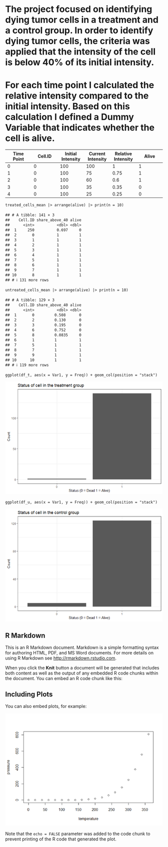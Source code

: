 # The project focused on identifying dying tumor cells in a treatment and a control group. In order to identify dying tumor cells, the criteria was applied that the intensity of the cell is below 40% of its initial intensity.

# For each time point I calculated the relative intensity compared to the initial intensity. Based on this calculation I defined a Dummy Variable that indicates whether the cell is alive.

<table style="width:100%;">
<colgroup>
<col style="width: 16%" />
<col style="width: 16%" />
<col style="width: 16%" />
<col style="width: 16%" />
<col style="width: 16%" />
<col style="width: 16%" />
</colgroup>
<thead>
<tr class="header">
<th>Time Point</th>
<th>Cell.ID</th>
<th>Initial Intensity</th>
<th>Current Intensity</th>
<th>Relative Intensity</th>
<th>Alive</th>
</tr>
</thead>
<tbody>
<tr class="odd">
<td>0</td>
<td>0</td>
<td>100</td>
<td>100</td>
<td>1</td>
<td>1</td>
</tr>
<tr class="even">
<td>1</td>
<td>0</td>
<td>100</td>
<td>75</td>
<td>0.75</td>
<td>1</td>
</tr>
<tr class="odd">
<td>2</td>
<td>0</td>
<td>100</td>
<td>60</td>
<td>0.6</td>
<td>1</td>
</tr>
<tr class="even">
<td>3</td>
<td>0</td>
<td>100</td>
<td>35</td>
<td>0.35</td>
<td>0</td>
</tr>
<tr class="odd">
<td>4</td>
<td>0</td>
<td>100</td>
<td>25</td>
<td>0.25</td>
<td>0</td>
</tr>
</tbody>
</table>

    treated_cells_mean |> arrange(alive) |> print(n = 10)

    ## # A tibble: 141 × 3
    ##    Cell.ID share_above_40 alive
    ##      <int>          <dbl> <dbl>
    ##  1     250          0.697     0
    ##  2       0          1         1
    ##  3       1          1         1
    ##  4       2          1         1
    ##  5       3          1         1
    ##  6       4          1         1
    ##  7       5          1         1
    ##  8       6          1         1
    ##  9       7          1         1
    ## 10       8          1         1
    ## # ℹ 131 more rows

    untreated_cells_mean |> arrange(alive) |> print(n = 10)

    ## # A tibble: 129 × 3
    ##    Cell.ID share_above_40 alive
    ##      <int>          <dbl> <dbl>
    ##  1       0         0.508      0
    ##  2       2         0.130      0
    ##  3       3         0.195      0
    ##  4       6         0.752      0
    ##  5       8         0.0835     0
    ##  6       1         1          1
    ##  7       5         1          1
    ##  8       7         1          1
    ##  9       9         1          1
    ## 10      10         1          1
    ## # ℹ 119 more rows

    ggplot(df_t, aes(x = Var1, y = Freq)) + geom_col(position = "stack")

![](winterstetter_quach_solution_files/figure-markdown_strict/unnamed-chunk-4-1.png)

    ggplot(df_u, aes(x = Var1, y = Freq)) + geom_col(position = "stack")

![](winterstetter_quach_solution_files/figure-markdown_strict/unnamed-chunk-4-2.png)

## R Markdown

This is an R Markdown document. Markdown is a simple formatting syntax
for authoring HTML, PDF, and MS Word documents. For more details on
using R Markdown see <http://rmarkdown.rstudio.com>.

When you click the **Knit** button a document will be generated that
includes both content as well as the output of any embedded R code
chunks within the document. You can embed an R code chunk like this:

## Including Plots

You can also embed plots, for example:

![](winterstetter_quach_solution_files/figure-markdown_strict/pressure-1.png)

Note that the `echo = FALSE` parameter was added to the code chunk to
prevent printing of the R code that generated the plot.
